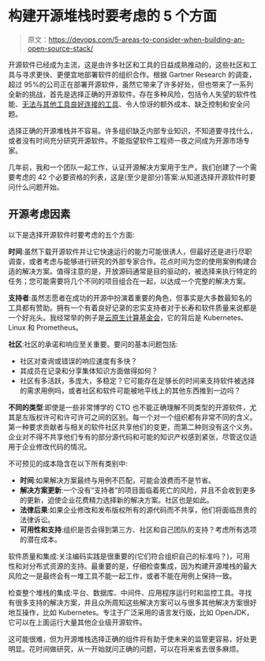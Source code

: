 # 构建开源堆栈时要考虑的 5 个方面

> 原文：<https://devops.com/5-areas-to-consider-when-building-an-open-source-stack/>

开源软件已经成为主流，这是由许多社区和工具的日益成熟推动的，这些社区和工具与寻求更快、更便宜地部署软件的组织合作。根据 Gartner Research 的调查，超过 95%的公司正在部署开源软件，虽然它带来了许多好处，但也带来了一系列全新的挑战，首先是选择正确的开源软件。存在多种风险，包括令人失望的软件性能、[无法与其他工具良好连接的工具](https://devops.com/but-wait-theres-more-the-trouble-with-devops-tools/)、令人惊讶的额外成本、缺乏控制和安全问题。

选择正确的开源堆栈并不容易。许多组织缺乏内部专业知识，不知道要寻找什么，或者没有时间充分研究开源软件。不能指望软件工程师一夜之间成为开源市场专家。

几年前，我和一个团队一起工作，认证开源解决方案用于生产。我们创建了一个需要考虑的 42 个必要资格的列表，这是(至少是部分)答案:从知道选择开源软件时要问什么问题开始。

## 开源考虑因素

以下是选择开源软件时要考虑的五个方面:

**时间**:虽然下载开源软件并让它快速运行的能力可能很诱人，但最好还是进行尽职调查，或者考虑与能够进行研究的外部专家合作。花点时间为您的使用案例构建合适的解决方案。值得注意的是，开放源码通常是目的驱动的，被选择来执行特定的任务；您可能需要将几个不同的项目组合在一起，以达成一个完整的解决方案。

**支持者**:虽然志愿者在成功的开源中扮演着重要的角色，但事实是大多数最知名的工具都有赞助。拥有一个有着良好记录的忠实支持者对于长寿和软件质量来说都是一个好兆头。我经常举的例子是[云原生计算基金会](https://www.cncf.io/)，它的背后是 Kubernetes、Linux 和 Prometheus。

**社区**:社区的承诺和响应至关重要。要问的基本问题包括:

*   社区对查询或错误的响应速度有多快？
*   其成员在记录和分享集体知识方面做得如何？
*   社区有多活跃，多庞大，多稳定？它可能存在足够长的时间来支持软件被选择的需求用例吗，或者社区和软件可能被地平线上的其他东西推到一边吗？

**不同的类型**:即使是一些非常博学的 CTO 也不能正确理解不同类型的开源软件，尤其是左版权许可和许可许可之间的区别。每一个对一个组织都有非常不同的含义。第一种要求贡献者与相关的软件社区共享他们的变更，而第二种则没有这个义务。企业对不得不共享他们专有的部分源代码和可能的知识产权感到紧张，尽管这仅适用于企业修改代码的情况。

不可预见的成本隐含在以下所有类别中:

*   **时间**:如果解决方案最终与用例不匹配，可能会浪费而不是节省。
*   **解决方案更新**:一个没有“支持者”的项目面临着死亡的风险，并且不会收到更多的更新，迫使企业花费精力选择新的解决方案。社区也是如此。
*   **法律后果**:如果企业修改和发布版权所有的源代码而不共享，他们将面临昂贵的法律诉讼。
*   **可用性和支持**:组织是否会得到第三方、社区和自己团队的支持？考虑所有选项的潜在成本。

软件质量和集成:关注编码实践是很重要的(它们符合组织自己的标准吗？)，可用性和对分布式资源的支持。最重要的是，仔细检查集成，因为构建开源堆栈的最大风险之一是最终会有一堆工具不能一起工作，或者不能在用例上保持一致。

检查整个堆栈的集成:平台、数据库、中间件、应用程序运行时和监控工具。寻找有很多支持的解决方案，并且众所周知这些解决方案可以与很多其他解决方案很好地互操作，比如 Kubernetes。专注于广泛采用的语言发行版，比如 OpenJDK，它可以在上面运行大量其他企业级开源软件。

这可能很难，但为开源堆栈选择正确的组件将有助于使未来的监管更容易，好处更明显。花时间做研究，从一开始就问正确的问题，可以在将来省去很多麻烦。